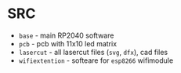 # SRC

* `base` - main RP2040 software
* `pcb` -  pcb with 11x10 led matrix
* `lasercut` - all lasercut files (`svg`, `dfx`), cad files
* `wifiextention` - softeare for `esp8266` wifimodule 